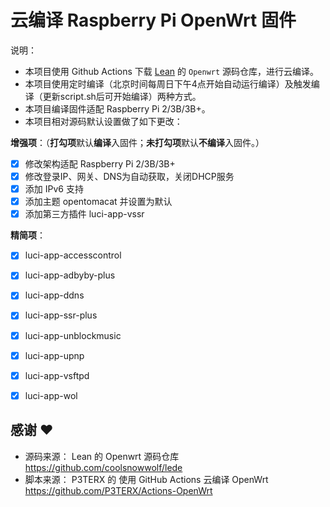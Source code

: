 # 云编译 Raspberry Pi OpenWrt 固件
说明：
- 本项目使用 Github Actions 下载 [Lean](https://github.com/coolsnowwolf/lede) 的 `Openwrt` 源码仓库，进行云编译。
- 本项目使用定时编译（北京时间每周日下午4点开始自动运行编译）及触发编译（更新script.sh后可开始编译）两种方式。
- 本项目编译固件适配 Raspberry Pi 2/3B/3B+。
- 本项目相对源码默认设置做了如下更改：

**增强项**：（**打勾项**默认**编译**入固件；**未打勾项**默认**不编译**入固件。）
  - [x] 修改架构适配 Raspberry Pi 2/3B/3B+
  - [x] 修改登录IP、网关、DNS为自动获取，关闭DHCP服务
  - [x] 添加 IPv6 支持
  - [x] 添加主题 opentomacat 并设置为默认
  - [x] 添加第三方插件 luci-app-vssr

**精简项**：
  - [x] luci-app-accesscontrol
  - [x] luci-app-adbyby-plus
  - [x] luci-app-ddns
  - [x] luci-app-ssr-plus
  - [x] luci-app-unblockmusic
  - [x] luci-app-upnp
  - [x] luci-app-vsftpd
  - [x] luci-app-wol


## 感谢 ❤️
- 源码来源： Lean 的 Openwrt 源码仓库 https://github.com/coolsnowwolf/lede
- 脚本来源： P3TERX 的 使用 GitHub Actions 云编译 OpenWrt https://github.com/P3TERX/Actions-OpenWrt